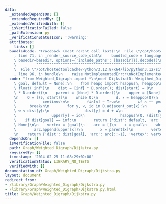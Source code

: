 ```yaml
---
data:
  _extendedDependsOn: []
  _extendedRequiredBy: []
  _extendedVerifiedWith: []
  _isVerificationFailed: false
  _pathExtension: py
  _verificationStatusIcon: ':warning:'
  attributes:
    links: []
  bundledCode: "Traceback (most recent call last):\n  File \"/opt/hostedtoolcache/Python/3.12.8/x64/lib/python3.12/site-packages/onlinejudge_verify/documentation/build.py\"\
    , line 71, in _render_source_code_stat\n    bundled_code = language.bundle(stat.path,\
    \ basedir=basedir, options={'include_paths': [basedir]}).decode()\n          \
    \         ^^^^^^^^^^^^^^^^^^^^^^^^^^^^^^^^^^^^^^^^^^^^^^^^^^^^^^^^^^^^^^^^^^^^^^^^^^^^^^^^^\n\
    \  File \"/opt/hostedtoolcache/Python/3.12.8/x64/lib/python3.12/site-packages/onlinejudge_verify/languages/python.py\"\
    , line 96, in bundle\n    raise NotImplementedError\nNotImplementedError\n"
  code: "from Weighted_Digraph import *\n\ndef Dijkstra(D: Weigthed_Digraph, start,\
    \ goal, default = None):\n    from heapq import heappush, heappop\n\n    inf =\
    \ float('inf')\n    dist = [inf] * D.order(); dist[start] = 0\n    fix = [False]\
    \ * D.order()\n    parent = [None] * D.order()\n    upper = [None] * D.order()\n\
    \n    Q = [(0, start)]\n    while Q:\n        d, x = heappop(Q)\n        if fix[x]:\n\
    \            continue\n\n        fix[x] = True\n        if x == goal:\n      \
    \      break\n\n        for y, w, id in D.adjacent_out[x]:\n            if d +\
    \ w < dist[y]:\n                dist[y] = d + w\n                parent[y] = x\n\
    \                upper[y] = id\n                heappush(Q, (dist[y], y))\n\n\
    \    if dist[goal] == inf:\n        return {'dist': default, 'arc': None, 'vertex':\
    \ None}\n\n    vertex = [goal]\n    arc = []\n    x = goal\n    while x != start:\n\
    \        arc.append(upper[x])\n        x = parent[x]\n        vertex.append(x)\n\
    \n    return {'dist': dist[goal], 'arc': arc[::-1], 'vertex': vertex[::-1]}\n"
  dependsOn: []
  isVerificationFile: false
  path: Graph/Weighted_Digraph/Dijkstra.py
  requiredBy: []
  timestamp: '2024-02-25 11:08:29+09:00'
  verificationStatus: LIBRARY_NO_TESTS
  verifiedWith: []
documentation_of: Graph/Weighted_Digraph/Dijkstra.py
layout: document
redirect_from:
- /library/Graph/Weighted_Digraph/Dijkstra.py
- /library/Graph/Weighted_Digraph/Dijkstra.py.html
title: Graph/Weighted_Digraph/Dijkstra.py
---
```

